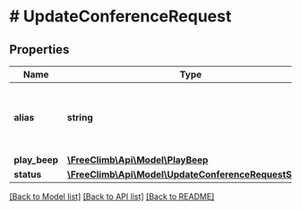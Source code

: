 # # UpdateConferenceRequest

## Properties

Name | Type | Description | Notes
------------ | ------------- | ------------- | -------------
**alias** | **string** | Description for this conference. Maximum 64 characters. | [optional]
**play_beep** | [**\FreeClimb\Api\Model\PlayBeep**](PlayBeep.md) |  | [optional]
**status** | [**\FreeClimb\Api\Model\UpdateConferenceRequestStatus**](UpdateConferenceRequestStatus.md) |  | [optional]

[[Back to Model list]](../../README.md#models) [[Back to API list]](../../README.md#endpoints) [[Back to README]](../../README.md)
